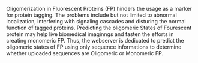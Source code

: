 Oligomerization in Fluorescent Proteins (FP) hinders the usage as a marker 
for protein tagging. The problems include but not limited to abnormal localization,
interfering with signaling cascades and disturing the normal function of tagged proteins.
Predicting the oligomeric States of Fourescent protein may help live biomedical imaginngs 
and fasten the efforts in creating monomeric FP. Thus, the webserver is dedicated to predict
the oligomeric states of FP using only sequence informations to determine whether uploaded
sequences are Oligomeric or Monomeric FP.
